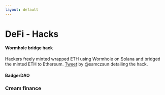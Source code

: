 ```yaml
---
layout: default
---
```


# DeFi - Hacks

#### Wormhole bridge hack
Hackers freely minted wrapped ETH using Wormhole on Solana and bridged the minted ETH to Ethereum. [Tweet](https://twitter.com/samczsun/status/1489044939732406275) by @samczsun detailing the hack. 

#### BadgerDAO

### Cream finance
